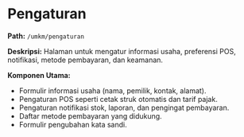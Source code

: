 # Pengaturan

**Path:** `/umkm/pengaturan`

**Deskripsi:** Halaman untuk mengatur informasi usaha, preferensi POS, notifikasi, metode pembayaran, dan keamanan.

**Komponen Utama:**
- Formulir informasi usaha (nama, pemilik, kontak, alamat).
- Pengaturan POS seperti cetak struk otomatis dan tarif pajak.
- Pengaturan notifikasi stok, laporan, dan pengingat pembayaran.
- Daftar metode pembayaran yang didukung.
- Formulir pengubahan kata sandi.